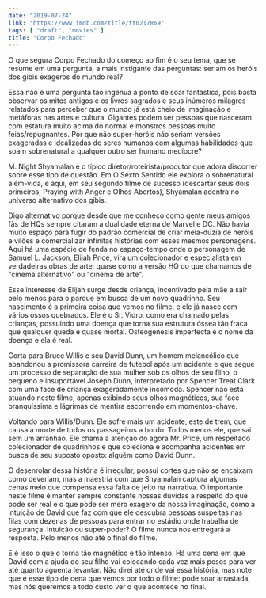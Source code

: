 ```yaml
---
date: "2019-07-24"
link: "https://www.imdb.com/title/tt0217869"
tags: [ "draft", "movies" ]
title: "Corpo Fechado"
---
```

O que segura Corpo Fechado do começo ao fim é o seu tema, que se resume em uma pergunta, a mais instigante das perguntas: seriam os heróis dos gibis exageros do mundo real?

Essa não é uma pergunta tão ingênua a ponto de soar fantástica, pois basta observar os mitos antigos e os livros sagrados e seus inúmeros milagres relatados para perceber que o mundo já está cheio de imaginação e metáforas nas artes e cultura. Gigantes podem ser pessoas que nasceram com estatura muito acima do normal e monstros pessoas muito feias/repugnantes. Por que não super-heróis não seriam versões exageradas e idealizadas de seres humanos com algumas habilidades que soam sobrenatural a qualquer outro ser humano medíocre?

M. Night Shyamalan é o típico diretor/roteirista/produtor que adora discorrer sobre esse tipo de questão. Em O Sexto Sentido ele explora o sobrenatural além-vida, e aqui, em seu segundo filme de sucesso (descartar seus dois primeiros, Praying with Anger e Olhos Abertos), Shyamalan adentra no universo alternativo dos gibis.

Digo alternativo porque desde que me conheço como gente meus amigos fãs de HQs sempre citaram a dualidade eterna de Marvel e DC. Não havia muito espaço para fugir do padrão comercial de criar meia-dúzia de heróis e vilões e comercializar infinitas histórias com esses mesmos personagens. Aqui há uma espécie de fenda no espaço-tempo onde o personagem de Samuel L. Jackson, Elijah Price, vira um colecionador e especialista em verdadeiras obras de arte, quase como a versão HQ do que chamamos de "cinema alternativo" ou "cinema de arte".

Esse interesse de Elijah surge desde criança, incentivado pela mãe a sair pelo menos para o parque em busca de um novo quadrinho. Seu nascimento é a primeira coisa que vemos no filme, e ele já nasce com vários ossos quebrados. Ele é o Sr. Vidro, como era chamado pelas crianças, possuindo uma doença que torna sua estrutura óssea tão fraca que qualquer queda é quase mortal. Osteogenesis imperfecta é o nome da doença e ela é real.

Corta para Bruce Willis e seu David Dunn, um homem melancólico que abandonou a promissora carreira de futebol após um acidente e que segue um processo de separação de sua mulher sob os olhos de seu filho, o pequeno e insuportável Joseph Dunn, interpretado por Spencer Treat Clark com uma face de criança exageradamente incômoda. Spencer não está atuando neste filme, apenas exibindo seus olhos magnéticos, sua face branquíssima e lágrimas de mentira escorrendo em momentos-chave.

Voltando para Willis/Dunn. Ele sofre mais um acidente, este de trem, que causa a morte de todos os passageiros a bordo. Todos menos ele, que sai sem um arranhão. Ele chama a atenção do agora Mr. Price, um respeitado colecionador de quadrinhos e que coleciona e acompanha acidentes em busca de seu suposto oposto: alguém como David Dunn.

O desenrolar dessa história é irregular, possui cortes que não se encaixam como deveriam, mas a maestria com que Shyamalan captura algumas cenas meio que compensa essa falta de jeito na narrativa. O importante neste filme é manter sempre constante nossas dúvidas a respeito do que pode ser real e o que pode ser mero exagero da nossa imaginação, como a intuição de David que faz com que ele descubra pessoas suspeitas nas filas com dezenas de pessoas para entrar no estádio onde trabalha de segurança. Intuição ou super-poder? O filme nunca nos entregará a resposta. Pelo menos não até o final do filme.

E é isso o que o torna tão magnético e tão intenso. Há uma cena em que David com a ajuda do seu filho vai colocando cada vez mais pesos para ver até quanto aguenta levantar. Não direi até onde vai essa história, mas note que é esse tipo de cena que vemos por todo o filme: pode soar arrastada, mas nós queremos a todo custo ver o que acontece no final.
